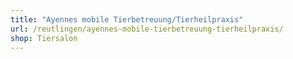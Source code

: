 ```yaml
---
title: "Ayennes mobile Tierbetreuung/Tierheilpraxis"
url: /reutlingen/ayennes-mobile-tierbetreuung-tierheilpraxis/
shop: Tiersalon
---
```

